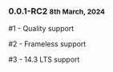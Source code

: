 ### 0.0.1-RC2 <small>8th March, 2024</small>

#1 - Quality support

#2 - Frameless support

#3 - 14.3 LTS support
